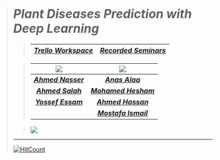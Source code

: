 > # ***Plant Diseases Prediction with Deep Learning***
>> | <a href="https://trello.com/b/Mw7xAdzG">***Trello Workspace***</a> | <a href="https://youtube.com/playlist?list=PL36BSHgSRtG-4dsKaMgvQVcDek2VSNdEe">***Recorded Seminars***</a> |
>> | :-: | :-: |
>
>> | [<img src="https://user-images.githubusercontent.com/60184582/217351778-19c255ad-909e-4826-b863-eadee3a0ad69.png">](https://github.com/AhmedNasser1601/Plant-Diseases-Prediction/tree/ML) | [<img src="https://user-images.githubusercontent.com/60184582/217351790-eb76e228-acb5-4dcc-ac0b-9f33a4d353b7.png">](https://github.com/AhmedNasser1601/Plant-Diseases-Prediction/tree/Web) |
>> | :-: | :-: |
>> | <a href="https://github.com/AhmedNasser1601">***Ahmed Nasser***</a> | <a href="https://github.com/Anasss885">***Anas Alaa***</a> |
>> | <a href="https://github.com/Ahmedsalahemam">***Ahmed Salah***</a> | <a href="https://github.com/Muhammad-Hishamm">***Mohamed Hesham***</a> |
>> | <a href="https://github.com/YossefEFM">***Yossef Essam***</a> | <a href="https://github.com/ahmedbasha10">***Ahmed Hassan***</a> |
>> | | <a href="https://github.com/MostafaEsma3il">***Mostafa Ismail***</a> |
>
>> [<img src="https://user-images.githubusercontent.com/60184582/217346614-a9530611-4618-4efd-b71e-f28bbbe1ce18.png">](https://trello.com/b/Mw7xAdzG)
> ___
> [![HitCount](https://hits.dwyl.com/AhmedNasser1601/Plant-Diseases-Prediction.svg?style=flat-square)](http://hits.dwyl.com/AhmedNasser1601/Plant-Diseases-Prediction)
